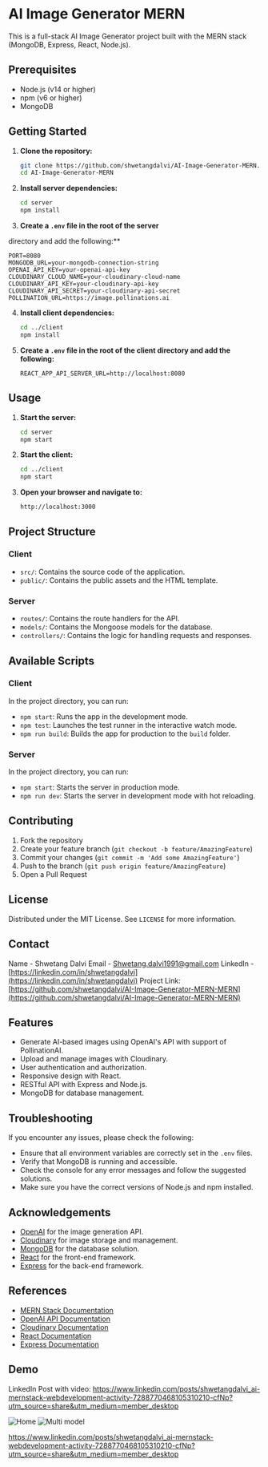 
# AI Image Generator MERN

This is a full-stack AI Image Generator project built with the MERN stack (MongoDB, Express, React, Node.js).

## Prerequisites

- Node.js (v14 or higher)
- npm (v6 or higher)
- MongoDB

## Getting Started

1. **Clone the repository:**

   ```sh
   git clone https://github.com/shwetangdalvi/AI-Image-Generator-MERN.git
   cd AI-Image-Generator-MERN
   ```

2. **Install server dependencies:**

   ```sh
   cd server
   npm install
   ```

3. **Create a `.env` file in the root of the server**

 directory and add the following:**

   ```properties
   PORT=8080
   MONGODB_URL=your-mongodb-connection-string
   OPENAI_API_KEY=your-openai-api-key
   CLOUDINARY_CLOUD_NAME=your-cloudinary-cloud-name
   CLOUDINARY_API_KEY=your-cloudinary-api-key
   CLOUDINARY_API_SECRET=your-cloudinary-api-secret
   POLLINATION_URL=https://image.pollinations.ai
   ```

4. **Install client dependencies:**

   ```sh
   cd ../client
   npm install
   ```

5. **Create a `.env` file in the root of the client directory and add the following:**

   ```properties
   REACT_APP_API_SERVER_URL=http://localhost:8080
   ```

## Usage

1. **Start the server:**

   ```sh
   cd server
   npm start
   ```

2. **Start the client:**

   ```sh
   cd ../client
   npm start
   ```

3. **Open your browser and navigate to:**

   ```
   http://localhost:3000
   ```

## Project Structure

### Client

- `src/`: Contains the source code of the application.
- `public/`: Contains the public assets and the HTML template.

### Server

- `routes/`: Contains the route handlers for the API.
- `models/`: Contains the Mongoose models for the database.
- `controllers/`: Contains the logic for handling requests and responses.

## Available Scripts

### Client

In the project directory, you can run:

- `npm start`: Runs the app in the development mode.
- `npm test`: Launches the test runner in the interactive watch mode.
- `npm run build`: Builds the app for production to the `build` folder.

### Server

In the project directory, you can run:

- `npm start`: Starts the server in production mode.
- `npm run dev`: Starts the server in development mode with hot reloading.

## Contributing

1. Fork the repository
2. Create your feature branch (`git checkout -b feature/AmazingFeature`)
3. Commit your changes (`git commit -m 'Add some AmazingFeature'`)
4. Push to the branch (`git push origin feature/AmazingFeature`)
5. Open a Pull Request

## License

Distributed under the MIT License. See `LICENSE` for more information.

## Contact

Name - Shwetang Dalvi 
Email - Shwetang.dalvi1991@gmail.com
LinkedIn - [https://linkedin.com/in/shwetangdalvi](https://linkedin.com/in/shwetangdalvi)
Project Link: [https://github.com/shwetangdalvi/AI-Image-Generator-MERN-MERN](https://github.com/shwetangdalvi/AI-Image-Generator-MERN-MERN)


## Features

- Generate AI-based images using OpenAI's API with support of PollinationAI.
- Upload and manage images with Cloudinary.
- User authentication and authorization.
- Responsive design with React.
- RESTful API with Express and Node.js.
- MongoDB for database management.

## Troubleshooting

If you encounter any issues, please check the following:

- Ensure that all environment variables are correctly set in the `.env` files.
- Verify that MongoDB is running and accessible.
- Check the console for any error messages and follow the suggested solutions.
- Make sure you have the correct versions of Node.js and npm installed.

## Acknowledgements

- [OpenAI](https://www.openai.com/) for the image generation API.
- [Cloudinary](https://cloudinary.com/) for image storage and management.
- [MongoDB](https://www.mongodb.com/) for the database solution.
- [React](https://reactjs.org/) for the front-end framework.
- [Express](https://expressjs.com/) for the back-end framework.

## References

- [MERN Stack Documentation](https://www.mongodb.com/mern-stack)
- [OpenAI API Documentation](https://beta.openai.com/docs/)
- [Cloudinary Documentation](https://cloudinary.com/documentation)
- [React Documentation](https://reactjs.org/docs/getting-started.html)
- [Express Documentation](https://expressjs.com/en/starter/installing.html)

## Demo 
LinkedIn Post with video: https://www.linkedin.com/posts/shwetangdalvi_ai-mernstack-webdevelopment-activity-7288770468105310210-cfNp?utm_source=share&utm_medium=member_desktop

![Home](https://github.com/user-attachments/assets/436293fa-0658-4da7-bfa5-3e25ab82600e)
![Multi model](https://github.com/user-attachments/assets/1476a236-e64a-4e71-a1ff-1da76320624b)

https://www.linkedin.com/posts/shwetangdalvi_ai-mernstack-webdevelopment-activity-7288770468105310210-cfNp?utm_source=share&utm_medium=member_desktop

